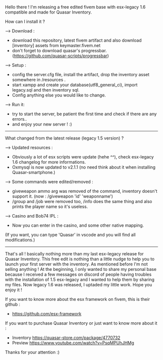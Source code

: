 Hello there !
I'm releasing a free edited fivem base with esx-legacy 1.6 compatible and made for Quasar Inventory.


How can I install it ?

--> Download :
- download this repository, latest fivem artifact and also download [inventory] assets from keymaster.fivem.net
- don't forget to download quasar's progressbar. (https://github.com/quasar-scripts/progressbar)

--> Setup :
- config the server.cfg file, install the artifact, drop the inventory asset somewhere in /resources .
- start xampp and create your database(utf8_general_ci), import legacy.sql and then inventory sql.
- Config anything else you would like to change.

--> Run it:
- try to start the server, be patient the first time and check if there are any errors..
- and enjoy your new server ! :)

--------------------------------------
What changed from the latest release (legacy 1.5 version) ?

--> Updated resources :
- Obviously a lot of esx scripts were update (hehe ^^), check esx-legacy 1.6 changelog for more informations.
- Oxmysql is now updated to v2.1.1 (no need think about it when installing Quasar-smartphone.)

--> Some commands were edited/removed :
- giveweapon ammo arg was removed of the command, inventory doesn't support it. (now : /giveweapon 'id' 'weaponname')
- /group and /job were removed too, /info does the same thing and also prints the player name so it's useless.

--> Casino and Bob74 IPL :
- Now you can enter in the casino, and some other native mapping.


(If you want, you can type 'Quasar' in vscode and you will find all modifications.)

--------------------------------------
That's all ! basically nothing more than my last esx-legacy release for Quasar Inventory.
This free edit is nothing than a little nudge to help you to launch your first server with the inventory.
As mentioned before I'm not selling anything ! At the beginning, I only wanted to share my personal base because I received a few messages on discord of people having troubles with the installation of 1.5 esx-legacy and I wanted to help them by sharing my files.
Now legacy 1.6 was released, I uptaded my little work. Hope you enjoy it !

If you want to know more about the esx framework on fivem, this is their github :
- https://github.com/esx-framework

If you want to purchase Quasar Inventory or just want to know more about it :
- Inventory https://quasar-store.com/package/4770732
- Preview https://www.youtube.com/watch?v=PsqMPUhJHMg


Thanks for your attention :)